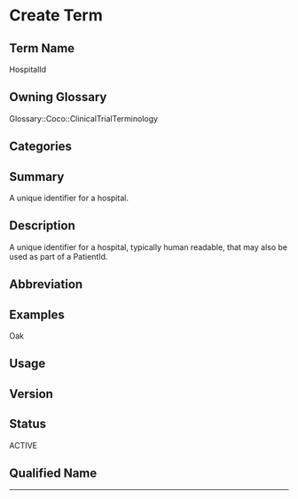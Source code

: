 

# Create Term

## Term Name

HospitalId

## Owning Glossary

Glossary::Coco::ClinicalTrialTerminology

## Categories



## Summary

A unique identifier for a hospital.

## Description

A unique identifier for a hospital, typically human readable, that may also be used as part of a PatientId.

## Abbreviation

## Examples
Oak
## Usage

## Version

## Status

ACTIVE

## Qualified Name

___


